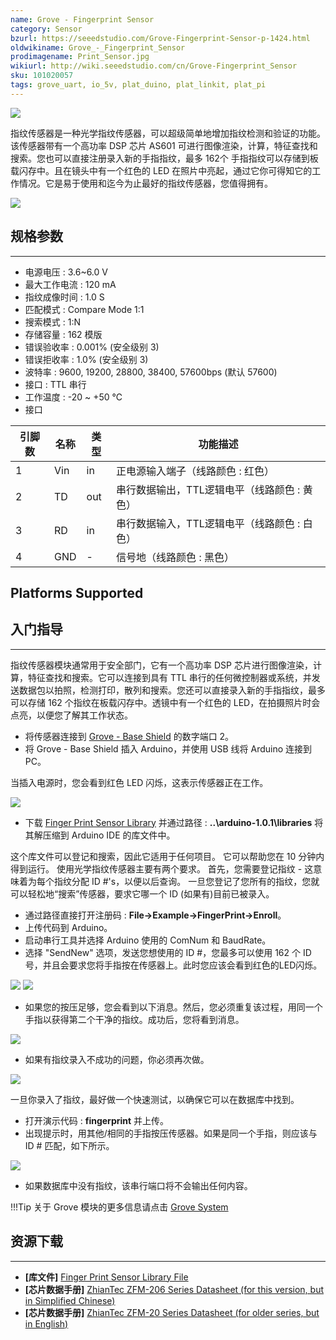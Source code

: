 ```yaml
---
name: Grove - Fingerprint Sensor
category: Sensor
bzurl: https://seeedstudio.com/Grove-Fingerprint-Sensor-p-1424.html
oldwikiname: Grove_-_Fingerprint_Sensor
prodimagename: Print_Sensor.jpg
wikiurl: http://wiki.seeedstudio.com/cn/Grove-Fingerprint_Sensor
sku: 101020057
tags: grove_uart, io_5v, plat_duino, plat_linkit, plat_pi
---
```


![](https://raw.githubusercontent.com/SeeedDocument/Grove-Fingerprint_Sensor/master/img/Print_Sensor.jpg)

指纹传感器是一种光学指纹传感器，可以超级简单地增加指纹检测和验证的功能。该传感器带有一个高功率 DSP 芯片 AS601 可进行图像渲染，计算，特征查找和搜索。您也可以直接注册录入新的手指指纹，最多 162个 手指指纹可以存储到板载闪存中。且在镜头中有一个红色的 LED 在照片中亮起，通过它你可得知它的工作情况。它是易于使用和迄今为止最好的指纹传感器，您值得拥有。

[![](https://github.com/SeeedDocument/wiki_chinese/raw/master/docs/images/click_to_buy.PNG)](https://item.taobao.com/item.htm?spm=a1z10.3-c.w4002-11172317909.10.7392149at0grL4&id=45506770989)

## 规格参数
-------------

-   电源电压 : 3.6~6.0 V
-   最大工作电流 : 120 mA
-   指纹成像时间 : 1.0 S
-   匹配模式 : Compare Mode 1:1
-   搜索模式 : 1:N
-   存储容量 : 162 模版
-   错误验收率 : 0.001% (安全级别 3)
-   错误拒收率 : 1.0% (安全级别 3)
-   波特率 : 9600, 19200, 28800, 38400, 57600bps (默认 57600)
-   接口 : TTL 串行
-   工作温度 : -20 ~ +50 ℃
-   接口

| 引脚数 | 名称 | 类型 | 功能描述                                     |
|------------|------|------|----------------------------------------------------------|
| 1          | Vin  | in   | 正电源输入端子（线路颜色 : 红色）     |
| 2          | TD   | out  | 串行数据输出，TTL逻辑电平（线路颜色 : 黄色） |
| 3          | RD   | in   | 串行数据输入，TTL逻辑电平（线路颜色 : 白色）   |
| 4          | GND  | -    | 信号地（线路颜色 : 黑色）                         |

Platforms Supported
-------------------

## 入门指导
-------------

指纹传感器模块通常用于安全部门，它有一个高功率 DSP 芯片进行图像渲染，计算，特征查找和搜索。它可以连接到具有 TTL 串行的任何微控制器或系统，并发送数据包以拍照，检测打印，散列和搜索。您还可以直接录入新的手指指纹，最多可以存储 162 个指纹在板载闪存中。透镜中有一个红色的 LED，在拍摄照片时会点亮，以便您了解其工作状态。

-   将传感器连接到 [Grove - Base Shield](/Base_Shield_V2 "Grove - Base Shield") 的数字端口 2。
-   将 Grove - Base Shield 插入 Arduino，并使用 USB 线将 Arduino 连接到 PC。

当插入电源时，您会看到红色 LED 闪烁，这表示传感器正在工作。

![](https://raw.githubusercontent.com/SeeedDocument/Grove-Fingerprint_Sensor/master/img/FingerPrint_Sensor1.jpg)

-   下载 [Finger Print Sensor Library](https://raw.githubusercontent.com/SeeedDocument/Grove-Fingerprint_Sensor/master/res/Fingerprint_library.rar) 并通过路径 : **..\\arduino-1.0.1\\libraries** 将其解压缩到 Arduino IDE 的库文件中。

这个库文件可以登记和搜索，因此它适用于任何项目。 它可以帮助您在 10 分钟内得到运行。 使用光学指纹传感器主要有两个要求。 首先，您需要登记指纹 - 这意味着为每个指纹分配 ID \#'s，以便以后查询。 一旦您登记了您所有的指纹，您就可以轻松地“搜索”传感器，要求它哪一个 ID (如果有)目前已被录入。

-   通过路径直接打开注册码 : **File->Example->FingerPrint->Enroll**。
-   上传代码到 Arduino。
-   启动串行工具并选择 Arduino 使用的 ComNum 和 BaudRate。
-   选择 "SendNew" 选项，发送您想使用的 ID \#，您最多可以使用 162 个 ID 号，并且会要求您将手指按在传感器上。此时您应该会看到红色的LED闪烁。

![](https://raw.githubusercontent.com/SeeedDocument/Grove-Fingerprint_Sensor/master/img/FingerPrint_Sensor3.jpg)
![](https://raw.githubusercontent.com/SeeedDocument/Grove-Fingerprint_Sensor/master/img/Finger1.jpg)

-   如果您的按压足够，您会看到以下消息。然后，您必须重复该过程，用同一个手指以获得第二个干净的指纹。成功后，您将看到消息。

![](https://raw.githubusercontent.com/SeeedDocument/Grove-Fingerprint_Sensor/master/img/Finger2.jpg)

-   如果有指纹录入不成功的问题，你必须再次做。

![](https://raw.githubusercontent.com/SeeedDocument/Grove-Fingerprint_Sensor/master/img/Finger_Print_Score_2.jpg)

一旦你录入了指纹，最好做一个快速测试，以确保它可以在数据库中找到。

-   打开演示代码 : **fingerprint** 并上传。
-   出现提示时，用其他/相同的手指按压传感器。如果是同一个手指，则应该与 ID \# 匹配，如下所示。

![](https://raw.githubusercontent.com/SeeedDocument/Grove-Fingerprint_Sensor/master/img/Finger_Print_Score_3.jpg)

-   如果数据库中没有指纹，该串行端口将不会输出任何内容。

!!!Tip
    关于 Grove 模块的更多信息请点击 [Grove System](
http://wiki.seeedstudio.com/cn/Grove_System/)

## 资源下载
--------

- **[库文件]** [Finger Print Sensor Library File](https://raw.githubusercontent.com/SeeedDocument/Grove-Fingerprint_Sensor/master/res/Fingerprint_library.rar)
- **[芯片数据手册]** [ZhianTec ZFM-206 Series Datasheet (for this version, but in Simplified Chinese)](https://raw.githubusercontent.com/SeeedDocument/Grove-Fingerprint_Sensor/master/res/ZFM206用户手册V2.1.pdf)
- **[芯片数据手册]** [ZhianTec ZFM-20 Series Datasheet (for older series, but in English)](https://github.com/SeeedDocument/Grove-Fingerprint_Sensor/raw/master/res/ZFM-user-manualV15.pdf)

<!-- This Markdown file was created from http://www.seeedstudio.com/wiki/Grove_-_Fingerprint_Sensor -->
